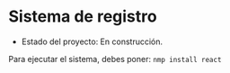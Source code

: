 <h1>Sistema de registro</h1>

- Estado del proyecto: En construcción.

Para ejecutar el sistema, debes poner: 
``nmp install react``
